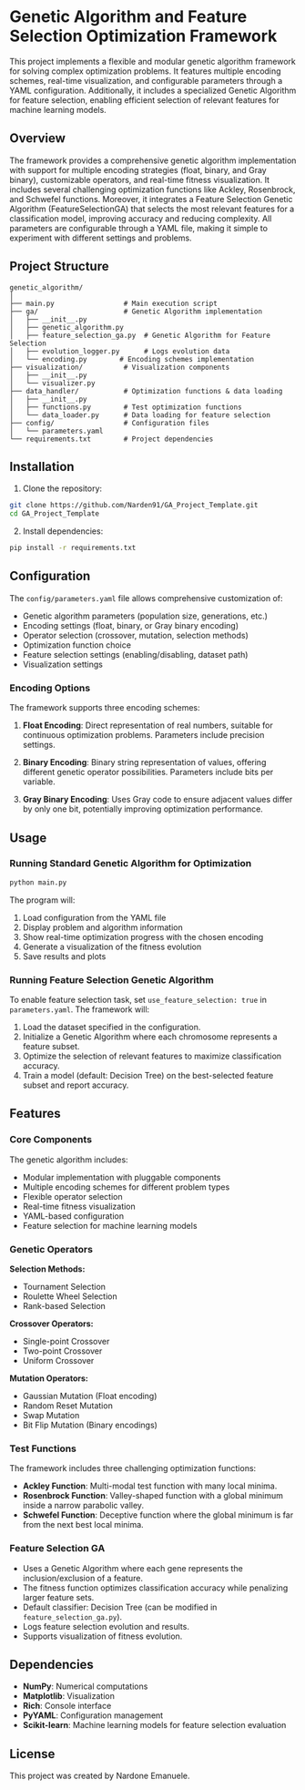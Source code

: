 # Genetic Algorithm and Feature Selection Optimization Framework

This project implements a flexible and modular genetic algorithm framework for solving complex optimization problems. It features multiple encoding schemes, real-time visualization, and configurable parameters through a YAML configuration. Additionally, it includes a specialized Genetic Algorithm for feature selection, enabling efficient selection of relevant features for machine learning models.

## Overview

The framework provides a comprehensive genetic algorithm implementation with support for multiple encoding strategies (float, binary, and Gray binary), customizable operators, and real-time fitness visualization. It includes several challenging optimization functions like Ackley, Rosenbrock, and Schwefel functions. Moreover, it integrates a Feature Selection Genetic Algorithm (FeatureSelectionGA) that selects the most relevant features for a classification model, improving accuracy and reducing complexity. All parameters are configurable through a YAML file, making it simple to experiment with different settings and problems.

## Project Structure

```
genetic_algorithm/
│
├── main.py                 # Main execution script
├── ga/                     # Genetic Algorithm implementation
│   ├── __init__.py
│   ├── genetic_algorithm.py
│   ├── feature_selection_ga.py  # Genetic Algorithm for Feature Selection
│   ├── evolution_logger.py      # Logs evolution data
│   └── encoding.py        # Encoding schemes implementation
├── visualization/          # Visualization components
│   ├── __init__.py
│   └── visualizer.py
├── data_handler/           # Optimization functions & data loading
│   ├── __init__.py
│   ├── functions.py        # Test optimization functions
│   └── data_loader.py      # Data loading for feature selection
├── config/                 # Configuration files
│   └── parameters.yaml
└── requirements.txt        # Project dependencies
```

## Installation

1. Clone the repository:
```bash
git clone https://github.com/Narden91/GA_Project_Template.git
cd GA_Project_Template
```

2. Install dependencies:
```bash
pip install -r requirements.txt
```

## Configuration

The `config/parameters.yaml` file allows comprehensive customization of:

- Genetic algorithm parameters (population size, generations, etc.)
- Encoding settings (float, binary, or Gray binary encoding)
- Operator selection (crossover, mutation, selection methods)
- Optimization function choice
- Feature selection settings (enabling/disabling, dataset path)
- Visualization settings

### Encoding Options

The framework supports three encoding schemes:

1. **Float Encoding**: Direct representation of real numbers, suitable for continuous optimization problems. Parameters include precision settings.

2. **Binary Encoding**: Binary string representation of values, offering different genetic operator possibilities. Parameters include bits per variable.

3. **Gray Binary Encoding**: Uses Gray code to ensure adjacent values differ by only one bit, potentially improving optimization performance.

## Usage

### Running Standard Genetic Algorithm for Optimization
```bash
python main.py
```
The program will:
1. Load configuration from the YAML file
2. Display problem and algorithm information
3. Show real-time optimization progress with the chosen encoding
4. Generate a visualization of the fitness evolution
5. Save results and plots

### Running Feature Selection Genetic Algorithm

To enable feature selection task, set `use_feature_selection: true` in `parameters.yaml`. The framework will:
1. Load the dataset specified in the configuration.
2. Initialize a Genetic Algorithm where each chromosome represents a feature subset.
3. Optimize the selection of relevant features to maximize classification accuracy.
4. Train a model (default: Decision Tree) on the best-selected feature subset and report accuracy.

## Features

### Core Components

The genetic algorithm includes:
- Modular implementation with pluggable components
- Multiple encoding schemes for different problem types
- Flexible operator selection
- Real-time fitness visualization
- YAML-based configuration
- Feature selection for machine learning models

### Genetic Operators

**Selection Methods:**
- Tournament Selection
- Roulette Wheel Selection
- Rank-based Selection

**Crossover Operators:**
- Single-point Crossover
- Two-point Crossover
- Uniform Crossover

**Mutation Operators:**
- Gaussian Mutation (Float encoding)
- Random Reset Mutation
- Swap Mutation
- Bit Flip Mutation (Binary encodings)

### Test Functions

The framework includes three challenging optimization functions:
- **Ackley Function**: Multi-modal test function with many local minima.
- **Rosenbrock Function**: Valley-shaped function with a global minimum inside a narrow parabolic valley.
- **Schwefel Function**: Deceptive function where the global minimum is far from the next best local minima.

### Feature Selection GA

- Uses a Genetic Algorithm where each gene represents the inclusion/exclusion of a feature.
- The fitness function optimizes classification accuracy while penalizing larger feature sets.
- Default classifier: Decision Tree (can be modified in `feature_selection_ga.py`).
- Logs feature selection evolution and results.
- Supports visualization of fitness evolution.

## Dependencies

- **NumPy**: Numerical computations
- **Matplotlib**: Visualization
- **Rich**: Console interface
- **PyYAML**: Configuration management
- **Scikit-learn**: Machine learning models for feature selection evaluation

## License

This project was created by Nardone Emanuele.


